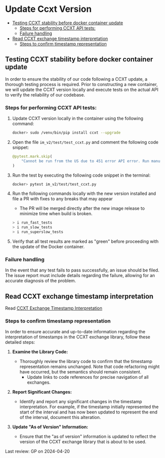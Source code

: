# Update Ccxt Version

<!-- toc -->

- [Testing CCXT stability before docker container update](#testing-ccxt-stability-before-docker-container-update)
  * [Steps for performing CCXT API tests:](#steps-for-performing-ccxt-api-tests)
  * [Failure handling](#failure-handling)
- [Read CCXT exchange timestamp interpretation](#read-ccxt-exchange-timestamp-interpretation)
  * [Steps to confirm timestamp representation](#steps-to-confirm-timestamp-representation)

<!-- tocstop -->

## Testing CCXT stability before docker container update

In order to ensure the stability of our code following a CCXT update, a thorough
testing process is required. Prior to constructing a new container, we will
update the CCXT version locally and execute tests on the actual API to verify
the reliability of our codebase.

### Steps for performing CCXT API tests:

1. Update CCXT version locally in the container using the following command:

   ```bash
   docker> sudo /venv/bin/pip install ccxt --upgrade
   ```

2. Open the file `im_v2/test/test_ccxt.py` and comment the following code
   snippet:

   ```python
   @pytest.mark.skip(
       "Cannot be run from the US due to 451 error API error. Run manually."
   )
   ```

3. Run the test by executing the following code snippet in the terminal:

   ```bash
   docker> pytest im_v2/test/test_ccxt.py
   ```

4. Run the following commands locally with the new version installed and file a
   PR with fixes to any breaks that may appear
   - The PR will be merged directly after the new image release to minimize time
     when build is broken.

   ```bash
   > i run_fast_tests
   > i run_slow_tests
   > i run_superslow_tests
   ```

5. Verify that all test results are marked as "green" before proceeding with the
   update of the Docker container.

### Failure handling

In the event that any test fails to pass successfully, an issue should be filed.
The issue report must include details regarding the failure, allowing for an
accurate diagnosis of the problem.

## Read CCXT exchange timestamp interpretation

Read
[CCXT Exchange Timestamp Interpretation](amp/docs/datapull/ck.ccxt_exchange_timestamp_interpretation.reference.md)

### Steps to confirm timestamp representation

In order to ensure accurate and up-to-date information regarding the
interpretation of timestamps in the CCXT exchange library, follow these detailed
steps:

1. **Examine the Library Code:**
   - Thoroughly review the library code to confirm that the timestamp
     representation remains unchanged. Note that code refactoring might have
     occurred, but the semantics should remain consistent.
     - Update links to code references for precise navigation of all exchanges.

2. **Report Significant Changes:**
   - Identify and report any significant changes in the timestamp
     interpretation. For example, if the timestamp initially represented the
     start of the interval and has now been updated to represent the end of the
     interval, document this alteration.

3. **Update "As of Version" Information:**
   - Ensure that the "as of version" information is updated to reflect the
     version of the CCXT exchange library that is about to be used.

Last review: GP on 2024-04-20
